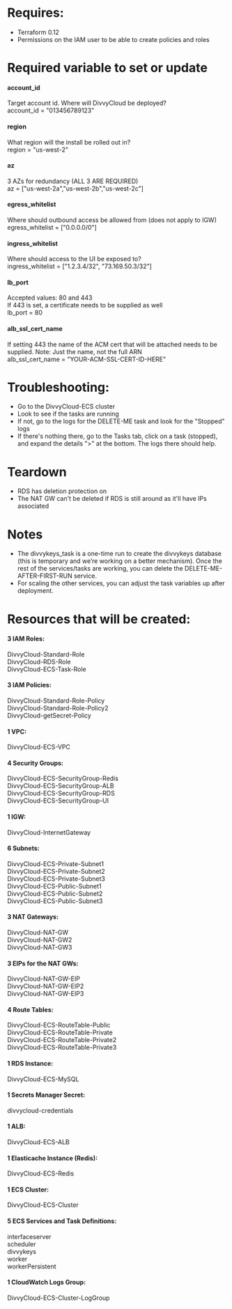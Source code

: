 # Requires:
- Terraform 0.12
- Permissions on the IAM user to be able to create policies and roles

# Required variable to set or update

#### account_id
Target account id. Where will DivvyCloud be deployed?  
account_id = "013456789123"  

#### region
What region will the install be rolled out in?  
region = "us-west-2"  
  
#### az
3 AZs for redundancy (ALL 3 ARE REQUIRED)  
az = ["us-west-2a","us-west-2b","us-west-2c"]  

#### egress_whitelist
Where should outbound access be allowed from (does not apply to IGW)  
egress_whitelist = ["0.0.0.0/0"]  

#### ingress_whitelist
Where should access to the UI be exposed to?  
ingress_whitelist = ["1.2.3.4/32", "73.169.50.3/32"]  

#### lb_port
Accepted values: 80 and 443  
If 443 is set, a certificate needs to be supplied as well  
lb_port = 80

#### alb_ssl_cert_name
If setting 443 the name of the ACM cert that will be attached needs to be supplied. Note: Just the name, not the full ARN  
alb_ssl_cert_name = "YOUR-ACM-SSL-CERT-ID-HERE"  


# Troubleshooting:
- Go to the DivvyCloud-ECS cluster  
- Look to see if the tasks are running  
- If not, go to the logs for the DELETE-ME task and look for the "Stopped" logs  
- If there's nothing there, go to the Tasks tab, click on a task (stopped), and expand the details ">" at the bottom. The logs there should help.  

# Teardown
- RDS has deletion protection on  
- The NAT GW can't be deleted if RDS is still around as it'll have IPs associated  


# Notes
 - The divvykeys_task is a one-time run to create the divvykeys database (this is temporary and we’re working on a better mechanism). Once the rest of the services/tasks are working, you can delete the DELETE-ME-AFTER-FIRST-RUN service.  
 - For scaling the other services, you can adjust the task variables up after deployment.  
 

 # Resources that will be created:
#### 3 IAM Roles:
DivvyCloud-Standard-Role  
DivvyCloud-RDS-Role   
DivvyCloud-ECS-Task-Role  

#### 3 IAM Policies:
DivvyCloud-Standard-Role-Policy    
DivvyCloud-Standard-Role-Policy2   
DivvyCloud-getSecret-Policy  

#### 1 VPC:
DivvyCloud-ECS-VPC  

#### 4 Security Groups:
DivvyCloud-ECS-SecurityGroup-Redis     
DivvyCloud-ECS-SecurityGroup-ALB  
DivvyCloud-ECS-SecurityGroup-RDS  
DivvyCloud-ECS-SecurityGroup-UI  

#### 1 IGW:
DivvyCloud-InternetGateway   

#### 6 Subnets:
DivvyCloud-ECS-Private-Subnet1    
DivvyCloud-ECS-Private-Subnet2  
DivvyCloud-ECS-Private-Subnet3  
DivvyCloud-ECS-Public-Subnet1  
DivvyCloud-ECS-Public-Subnet2  
DivvyCloud-ECS-Public-Subnet3  

#### 3 NAT Gateways:
DivvyCloud-NAT-GW  
DivvyCloud-NAT-GW2  
DivvyCloud-NAT-GW3  

#### 3 EIPs for the NAT GWs:
DivvyCloud-NAT-GW-EIP  
DivvyCloud-NAT-GW-EIP2  
DivvyCloud-NAT-GW-EIP3  

#### 4 Route Tables:
DivvyCloud-ECS-RouteTable-Public   
DivvyCloud-ECS-RouteTable-Private  
DivvyCloud-ECS-RouteTable-Private2  
DivvyCloud-ECS-RouteTable-Private3  

#### 1 RDS Instance:
DivvyCloud-ECS-MySQL   

#### 1 Secrets Manager Secret:
divvycloud-credentials   

#### 1 ALB:
DivvyCloud-ECS-ALB   

#### 1 Elasticache Instance (Redis):
DivvyCloud-ECS-Redis  

#### 1 ECS Cluster:
DivvyCloud-ECS-Cluster   

#### 5 ECS Services and Task Definitions:
interfaceserver   
scheduler  
divvykeys  
worker  
workerPersistent  

#### 1 CloudWatch Logs Group:
DivvyCloud-ECS-Cluster-LogGroup   